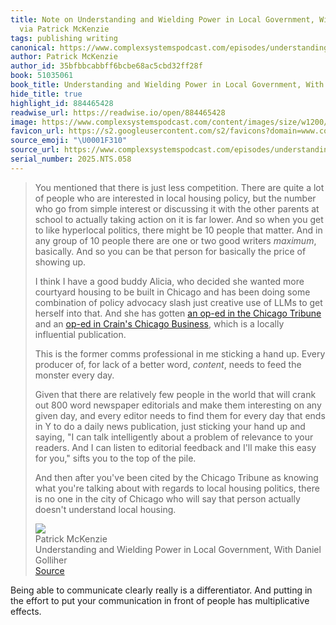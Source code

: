 ```yaml
---
title: Note on Understanding and Wielding Power in Local Government, With Daniel Golliher
  via Patrick McKenzie
tags: publishing writing
canonical: https://www.complexsystemspodcast.com/episodes/understanding-and-wielding-power-in-local-government-with-daniel-golliher/
author: Patrick McKenzie
author_id: 35bfbbcabbff6bcbe68ac5cbd32ff28f
book: 51035061
book_title: Understanding and Wielding Power in Local Government, With Daniel Golliher
hide_title: true
highlight_id: 884465428
readwise_url: https://readwise.io/open/884465428
image: https://www.complexsystemspodcast.com/content/images/size/w1200/2025/04/Daniel-Golliher-Pod.png
favicon_url: https://s2.googleusercontent.com/s2/favicons?domain=www.complexsystemspodcast.com
source_emoji: "\U0001F310"
source_url: https://www.complexsystemspodcast.com/episodes/understanding-and-wielding-power-in-local-government-with-daniel-golliher/#:~:text=You%20mentioned%20that,understand%20local%20housing.
serial_number: 2025.NTS.058
---
```

> You mentioned that there is just less competition. There are quite a lot of people who are interested in local housing policy, but the number who go from simple interest or discussing it with the other parents at school to actually taking action on it is far lower. And so when you get to like hyperlocal politics, there might be 10 people that matter. And in any group of 10 people there are one or two good writers *maximum*, basically. And so you can be that person for basically the price of showing up.
> 
> I think I have a good buddy Alicia, who decided she wanted more courtyard housing to be built in Chicago and has been doing some combination of policy advocacy slash just creative use of LLMs to get herself into that. And she has gotten [an op-ed in the Chicago Tribune](https://www.chicagotribune.com/2024/08/13/opinion-chicago-family-flight-suburbs/) and an [op-ed in Crain's Chicago Business](https://www.chicagobusiness.com/opinion/get-family-friendly-density-incremental-development-op-ed), which is a locally influential publication.
> 
> This is the former comms professional in me sticking a hand up. Every producer of, for lack of a better word, *content*, needs to feed the monster every day.
> 
> Given that there are relatively few people in the world that will crank out 800 word newspaper editorials and make them interesting on any given day, and every editor needs to find them for every day that ends in Y to do a daily news publication, just sticking your hand up and saying, "I can talk intelligently about a problem of relevance to your readers. And I can listen to editorial feedback and I'll make this easy for you," sifts you to the top of the pile.
> 
> And then after you've been cited by the Chicago Tribune as knowing what you're talking about with regards to local housing politics, there is no one in the city of Chicago who will say that person actually doesn't understand local housing.
> <div class="quoteback-footer"><div class="quoteback-avatar"><img class="mini-favicon" src="https://s2.googleusercontent.com/s2/favicons?domain=www.complexsystemspodcast.com"></div><div class="quoteback-metadata"><div class="metadata-inner"><span style="display:none">FROM:</span><div aria-label="Patrick McKenzie" class="quoteback-author"> Patrick McKenzie</div><div aria-label="Understanding and Wielding Power in Local Government, With Daniel Golliher" class="quoteback-title"> Understanding and Wielding Power in Local Government, With Daniel Golliher</div></div></div><div class="quoteback-backlink"><a target="_blank" aria-label="go to the full text of this quotation" rel="noopener" href="https://www.complexsystemspodcast.com/episodes/understanding-and-wielding-power-in-local-government-with-daniel-golliher/#:~:text=You%20mentioned%20that,understand%20local%20housing." class="quoteback-arrow"> Source</a></div></div>

Being able to communicate clearly really is a differentiator. And putting in the effort to put your communication in front of people has multiplicative effects.